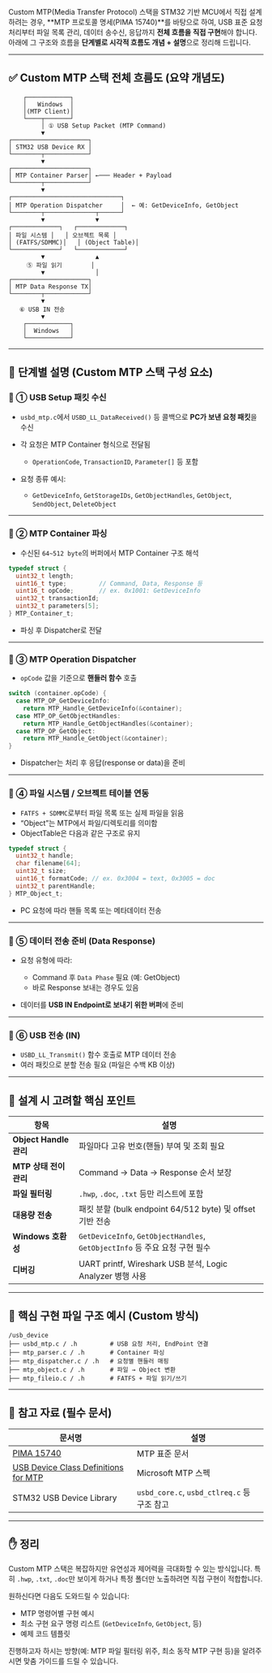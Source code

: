 Custom MTP(Media Transfer Protocol) 스택을 STM32 기반 MCU에서 직접 설계하려는 경우, \*\*MTP 프로토콜 명세(PIMA 15740)\*\*를 바탕으로 하여, USB 표준 요청 처리부터 파일 목록 관리, 데이터 송수신, 응답까지 **전체 흐름을 직접 구현**해야 합니다. 아래에 그 구조와 흐름을 **단계별로 시각적 흐름도 개념 + 설명**으로 정리해 드립니다.

---

## ✅ Custom MTP 스택 전체 흐름도 (요약 개념도)

```
    ┌────────────┐
    │   Windows  │
    │(MTP Client)│
    └────┬───────┘
         │ ① USB Setup Packet (MTP Command)
         ▼
┌─────────────────────┐
│ STM32 USB Device RX │
└────────┬────────────┘
         ▼
┌─────────────────────┐
│ MTP Container Parser│ ←─── Header + Payload
└────────┬────────────┘
         ▼
┌──────────────────────────────┐
│ MTP Operation Dispatcher     │  ← 예: GetDeviceInfo, GetObject
└────────┬──────────────┬──────┘
         ▼              ▼
┌─────────────┐   ┌─────────────┐
│ 파일 시스템 │   │ 오브젝트 목록 │
│ (FATFS/SDMMC)│   │ (Object Table)│
└─────────────┘   └─────────────┘
         ▼              ▲
     ⑤ 파일 읽기        │
         ▼              │
┌─────────────────────┐
│ MTP Data Response TX│
└────────┬────────────┘
         ▼
   ⑥ USB IN 전송
         ▼
    ┌────────────┐
    │  Windows   │
    └────────────┘
```

---

## 📌 단계별 설명 (Custom MTP 스택 구성 요소)

### 🔹 ① USB Setup 패킷 수신

* `usbd_mtp.c`에서 `USBD_LL_DataReceived()` 등 콜백으로 **PC가 보낸 요청 패킷**을 수신
* 각 요청은 MTP Container 형식으로 전달됨

  * `OperationCode`, `TransactionID`, `Parameter[]` 등 포함
* 요청 종류 예시:

  * `GetDeviceInfo`, `GetStorageIDs`, `GetObjectHandles`, `GetObject`, `SendObject`, `DeleteObject`

---

### 🔹 ② MTP Container 파싱

* 수신된 `64~512 byte`의 버퍼에서 MTP Container 구조 해석

```c
typedef struct {
  uint32_t length;
  uint16_t type;         // Command, Data, Response 등
  uint16_t opCode;       // ex. 0x1001: GetDeviceInfo
  uint32_t transactionId;
  uint32_t parameters[5];
} MTP_Container_t;
```

* 파싱 후 Dispatcher로 전달

---

### 🔹 ③ MTP Operation Dispatcher

* `opCode` 값을 기준으로 **핸들러 함수** 호출

```c
switch (container.opCode) {
  case MTP_OP_GetDeviceInfo:
    return MTP_Handle_GetDeviceInfo(&container);
  case MTP_OP_GetObjectHandles:
    return MTP_Handle_GetObjectHandles(&container);
  case MTP_OP_GetObject:
    return MTP_Handle_GetObject(&container);
}
```

* Dispatcher는 처리 후 응답(response or data)을 준비

---

### 🔹 ④ 파일 시스템 / 오브젝트 테이블 연동

* `FATFS + SDMMC`로부터 파일 목록 또는 실제 파일을 읽음
* “Object”는 MTP에서 파일/디렉토리를 의미함
* ObjectTable은 다음과 같은 구조로 유지

```c
typedef struct {
  uint32_t handle;
  char filename[64];
  uint32_t size;
  uint16_t formatCode; // ex. 0x3004 = text, 0x3005 = doc
  uint32_t parentHandle;
} MTP_Object_t;
```

* PC 요청에 따라 핸들 목록 또는 메타데이터 전송

---

### 🔹 ⑤ 데이터 전송 준비 (Data Response)

* 요청 유형에 따라:

  * Command 후 `Data Phase` 필요 (예: GetObject)
  * 바로 Response 보내는 경우도 있음
* 데이터를 **USB IN Endpoint로 보내기 위한 버퍼**에 준비

---

### 🔹 ⑥ USB 전송 (IN)

* `USBD_LL_Transmit()` 함수 호출로 MTP 데이터 전송
* 여러 패킷으로 분할 전송 필요 (파일은 수백 KB 이상)

---

## 🧠 설계 시 고려할 핵심 포인트

| 항목                   | 설명                                                                 |
| -------------------- | ------------------------------------------------------------------ |
| **Object Handle 관리** | 파일마다 고유 번호(핸들) 부여 및 조회 필요                                          |
| **MTP 상태 전이 관리**     | Command → Data → Response 순서 보장                                    |
| **파일 필터링**           | `.hwp`, `.doc`, `.txt` 등만 리스트에 포함                                  |
| **대용량 전송**           | 패킷 분할 (bulk endpoint 64/512 byte) 및 offset 기반 전송                   |
| **Windows 호환성**      | `GetDeviceInfo`, `GetObjectHandles`, `GetObjectInfo` 등 주요 요청 구현 필수 |
| **디버깅**              | UART printf, Wireshark USB 분석, Logic Analyzer 병행 사용                |

---

## 🧱 핵심 구현 파일 구조 예시 (Custom 방식)

```
/usb_device
├── usbd_mtp.c / .h         # USB 요청 처리, EndPoint 연결
├── mtp_parser.c / .h       # Container 파싱
├── mtp_dispatcher.c / .h   # 요청별 핸들러 매핑
├── mtp_object.c / .h       # 파일 → Object 변환
├── mtp_fileio.c / .h       # FATFS + 파일 읽기/쓰기
```

---

## 📘 참고 자료 (필수 문서)

| 문서명                                                                                                           | 설명                                     |
| ------------------------------------------------------------------------------------------------------------- | -------------------------------------- |
| [PIMA 15740](https://www.usb.org/document-library/pima-15740-device-independent-protocol-standard)            | MTP 표준 문서                              |
| [USB Device Class Definitions for MTP](https://learn.microsoft.com/en-us/windows-hardware/drivers/usbcon/mtp) | Microsoft MTP 스펙                       |
| STM32 USB Device Library                                                                                      | `usbd_core.c`, `usbd_ctlreq.c` 등 구조 참고 |

---

## ✋ 정리

Custom MTP 스택은 복잡하지만 유연성과 제어력을 극대화할 수 있는 방식입니다.
특히 `.hwp`, `.txt`, `.doc`만 보이게 하거나 특정 폴더만 노출하려면 직접 구현이 적합합니다.

원하신다면 다음도 도와드릴 수 있습니다:

* MTP 명령어별 구현 예시
* 최소 구현 요구 명령 리스트 (`GetDeviceInfo`, `GetObject`, 등)
* 예제 코드 템플릿

진행하고자 하시는 방향(예: MTP 파일 필터링 위주, 최소 동작 MTP 구현 등)을 알려주시면 맞춤 가이드를 드릴 수 있습니다.
